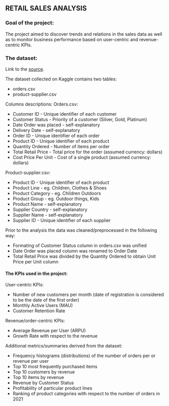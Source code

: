 ## RETAIL SALES ANALYSIS

### Goal of the project:

The project aimed to discover trends and relations in the sales data as well as to monitor business performance based on user-centric and revenue-centric KPIs. 

### The dataset:
Link to the [source](https://www.kaggle.com/datasets/gabrielsantello/wholesale-and-retail-orders-dataset).

The dataset collected on Kaggle contains two tables:
- orders.csv
- product-supplier.csv

Columns descriptions:
Orders.csv:
- Customer ID - Unique identifier of each customer
- Customer Status - Priority of a customer (Silver, Gold, Platinum)
- Date Order was placed - self-explanatory
- Delivery Date - self-explanatory
- Order ID - Unique identifier of each order
- Product ID - Unique identifier of each product
- Quantity Ordered - Number of items per order
- Total Retail Price - Total price for the order (assumed currency: dollars)
- Cost Price Per Unit - Cost of a single product (assumed currency: dollars)

Product-supplier.csv:
- Product ID - Unique identifier of each product
- Product Line - eg. Children, Clothes & Shoes
- Product Category - eg. Children Outdoors
- Product Group - eg. Outdoor things, Kids
- Product Name - self-explanatory
- Supplier Country - self-explanatory
- Supplier Name - self-explanatory
- Supplier ID - Unique identifier of each supplier

Prior to the analysis the data was cleaned/preprocessed in the following way:
- Formating of Customer Status column in orders.csv was unified
- Date Order was placed column was renamed to Order Date
- Total Retail Price was divided by the Quantity Ordered to obtain Unit Price per Unit column

#### The KPIs used in the project:
User-centric KPIs:
- Number of new customers per month (date of registration is considered to be the date of the first order)
- Monthly Active Users (MAU)
- Customer Retention Rate

Revenue/order-centric KPIs:
- Average Revenue per User (ARPU)
- Growth Rate with respect to the revenue

Additional metrics/summaries derived from the dataset:
- Frequency histograms (distributions) of the number of orders per or revenue per user 
- Top 10 most frequently purchased items
- Top 10 customers by revenue
- Top 10 items by revenue
- Revenue by Customer Status
- Profitability of particular product lines
- Ranking of product categories with respect to the number of orders in 2021


